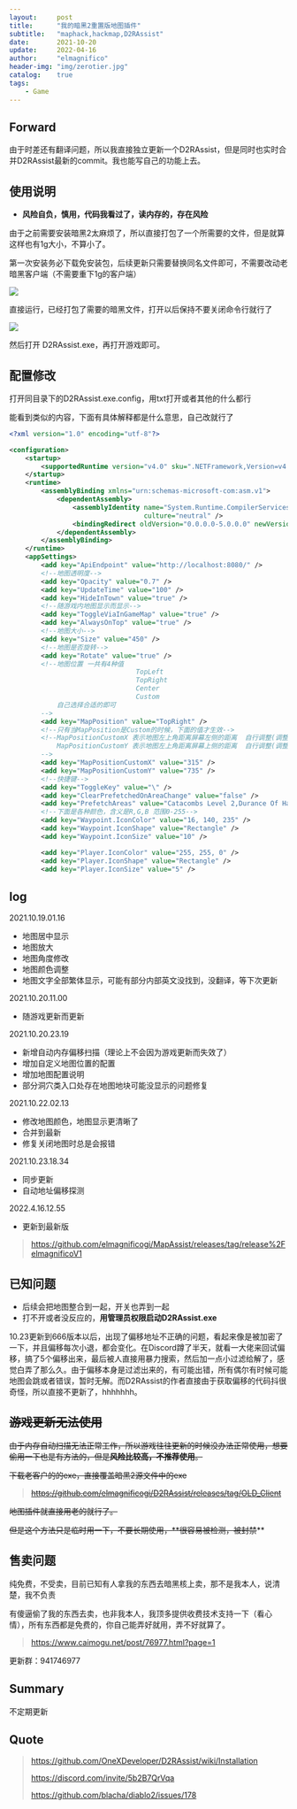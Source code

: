 ```yaml
---
layout:     post
title:      "我的暗黑2重置版地图插件"
subtitle:   "maphack,hackmap,D2RAssist"
date:       2021-10-20
update:     2022-04-16
author:     "elmagnifico"
header-img: "img/zerotier.jpg"
catalog:    true
tags:
    - Game
---
```


## Forward

由于时差还有翻译问题，所以我直接独立更新一个D2RAssist，但是同时也实时合并D2RAssist最新的commit。我也能写自己的功能上去。



## 使用说明

- **风险自负，慎用，代码我看过了，读内存的，存在风险**



由于之前需要安装暗黑2太麻烦了，所以直接打包了一个所需要的文件，但是就算这样也有1g大小，不算小了。



第一次安装务必下载免安装包，后续更新只需要替换同名文件即可，不需要改动老暗黑客户端（不需要重下1g的客户端）



![](http://img.elmagnifico.tech:9514/static/upload/elmagnifico/yQcYJgfIt7POZCq.png)

直接运行，已经打包了需要的暗黑文件，打开以后保持不要关闭命令行就行了

![](http://img.elmagnifico.tech:9514/static/upload/elmagnifico/O4frTuRZg5xlcGp.png)



然后打开 D2RAssist.exe，再打开游戏即可。



## 配置修改

打开同目录下的D2RAssist.exe.config，用txt打开或者其他的什么都行

能看到类似的内容，下面有具体解释都是什么意思，自己改就行了

```xml
<?xml version="1.0" encoding="utf-8"?>

<configuration>
    <startup>
        <supportedRuntime version="v4.0" sku=".NETFramework,Version=v4.7.2" />
    </startup>
    <runtime>
        <assemblyBinding xmlns="urn:schemas-microsoft-com:asm.v1">
            <dependentAssembly>
                <assemblyIdentity name="System.Runtime.CompilerServices.Unsafe" publicKeyToken="b03f5f7f11d50a3a"
                                  culture="neutral" />
                <bindingRedirect oldVersion="0.0.0.0-5.0.0.0" newVersion="5.0.0.0" />
            </dependentAssembly>
        </assemblyBinding>
    </runtime>
    <appSettings>
        <add key="ApiEndpoint" value="http://localhost:8080/" />
		<!--地图透明度-->
        <add key="Opacity" value="0.7" />
        <add key="UpdateTime" value="100" />
        <add key="HideInTown" value="true" />
		<!--随游戏内地图显示而显示-->
        <add key="ToggleViaInGameMap" value="true" />
        <add key="AlwaysOnTop" value="true" />
		<!--地图大小-->
        <add key="Size" value="450" />
		<!--地图是否旋转-->
        <add key="Rotate" value="true" />
		<!--地图位置 一共有4种值        
		                        TopLeft
                                TopRight
                                Center
                                Custom
			自己选择合适的即可
		-->
        <add key="MapPosition" value="TopRight" />
		<!--只有当MapPosition是Custom的时候，下面的值才生效-->
		<!--MapPositionCustomX 表示地图左上角距离屏幕左侧的距离  自行调整(调整后需要重启，不要超过你屏幕分辨率)
		    MapPositionCustomY 表示地图左上角距离屏幕上侧的距离  自行调整(调整后需要重启，不要超过你屏幕分辨率)
		-->
		<add key="MapPositionCustomX" value="315" />
		<add key="MapPositionCustomY" value="735" />
		<!--快捷键-->
        <add key="ToggleKey" value="\" />
        <add key="ClearPrefetchedOnAreaChange" value="false" />
        <add key="PrefetchAreas" value="Catacombs Level 2,Durance Of Hate Level 2" />
		<!--下面是各种颜色，含义是R,G,B 范围0-255-->
        <add key="Waypoint.IconColor" value="16, 140, 235" />
        <add key="Waypoint.IconShape" value="Rectangle" />
        <add key="Waypoint.IconSize" value="10" />

        <add key="Player.IconColor" value="255, 255, 0" />
        <add key="Player.IconShape" value="Rectangle" />
        <add key="Player.IconSize" value="5" />

```



## log

2021.10.19.01.16

- 地图居中显示
- 地图放大
- 地图角度修改
- 地图颜色调整
- 地图文字全部繁体显示，可能有部分内部英文没找到，没翻译，等下次更新

2021.10.20.11.00

- 随游戏更新而更新

2021.10.20.23.19

- 新增自动内存偏移扫描（理论上不会因为游戏更新而失效了）
- 增加自定义地图位置的配置
- 增加地图配置说明
- 部分洞穴类入口处存在地图地块可能没显示的问题修复

2021.10.22.02.13

- 修改地图颜色，地图显示更清晰了
- 合并到最新
- 修复关闭地图时总是会报错

2021.10.23.18.34

- 同步更新
- 自动地址偏移探测

2022.4.16.12.55

- 更新到最新版

> https://github.com/elmagnificogi/MapAssist/releases/tag/release%2FelmagnificoV1



## 已知问题

- 后续会把地图整合到一起，开关也弄到一起
- 打不开或者没反应的，**用管理员权限启动D2RAssist.exe**

10.23更新到666版本以后，出现了偏移地址不正确的问题，看起来像是被加密了一下，并且偏移每次小退，都会变化。在Discord蹲了半天，就看一大佬来回试偏移，搞了5个偏移出来，最后被人直接用暴力搜索，然后加一点小过滤给解了，感觉白弄了那么久。由于偏移本身是过滤出来的，有可能出错，所有偶尔有时候可能地图会跳或者错误，暂时无解。而D2RAssist的作者直接由于获取偏移的代码抖很奇怪，所以直接不更新了，hhhhhhh。



## ~~游戏更新无法使用~~

~~由于内存自动扫描无法正常工作，所以游戏往往更新的时候没办法正常使用，想要偷用一下也是有方法的，但是**风险比较高，不推荐使用**。~~



~~下载老客户的的exe，直接覆盖暗黑2源文件中的exe~~

> ~~https://github.com/elmagnificogi/D2RAssist/releases/tag/OLD_Client~~

~~地图插件就直接用老的就行了。~~

~~但是这个方法只是临时用一下，不要长期使用，**很容易被检测，被封禁~~**



## 售卖问题

纯免费，不受卖，目前已知有人拿我的东西去暗黑核上卖，那不是我本人，说清楚，我不负责

有傻逼偷了我的东西去卖，也非我本人，我顶多提供收费技术支持一下（看心情），所有东西都是免费的，你自己能弄好就用，弄不好就算了。

> https://www.caimogu.net/post/76977.html?page=1



更新群：941746977



## Summary

不定期更新



## Quote

>https://github.com/OneXDeveloper/D2RAssist/wiki/Installation
>
>https://discord.com/invite/5b2B7QrVqa
>
>https://github.com/blacha/diablo2/issues/178

